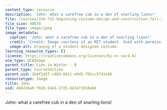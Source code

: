 ```yaml
---
content_type: resource
description: 'John: what a carefree cub in a den of snarling lions!'
file: /courses/21m-732-beginning-costume-design-and-construction-fall-2008/4b62d4a9f82654e527256b3471910a04_john.jpg
file_size: 48678
file_type: image/jpeg
image_metadata:
  caption: 'John: what a carefree cub in a den of snarling lions!'
  credit: 'Credit: Image courtesy of an MIT student. Used with permission.'
  image-alt: Drawing of a student-designed costume.
learning_resource_types: []
license: https://creativecommons.org/licenses/by-nc-sa/4.0/
ocw_type: OCWImage
parent_title: Lion in Winter - B
parent_type: CourseSection
parent_uid: 2b0f2a5f-c483-8d11-e9d5-701cc5f41e49
resourcetype: Image
title: John
uid: 4b62d4a9-f826-54e5-2725-6b3471910a04
---
```

John: what a carefree cub in a den of snarling lions!